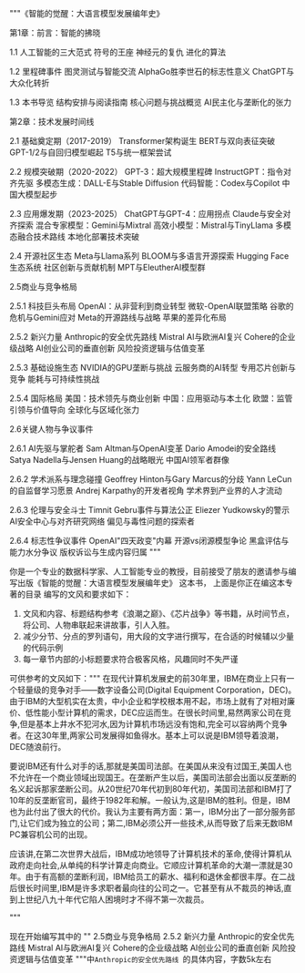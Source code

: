 """《智能的觉醒：大语言模型发展编年史》 

第1章：前言：智能的拂晓 

1.1 人工智能的三大范式 
符号的王座 
神经元的复仇 
进化的算法 

1.2 里程碑事件 
图灵测试与智能交流 
AlphaGo胜李世石的标志性意义 
ChatGPT与大众化转折 

1.3 本书导览 
结构安排与阅读指南 
核心问题与挑战概览 
AI民主化与垄断化的张力 

第2章：技术发展时间线 

2.1 基础奠定期（2017-2019） 
Transformer架构诞生 
BERT与双向表征突破 
GPT-1/2与自回归模型崛起 
T5与统一框架尝试 

2.2 规模突破期（2020-2022） 
GPT-3：超大规模里程碑 
InstructGPT：指令对齐先驱 
多模态生成：DALL-E与Stable Diffusion 
代码智能：Codex与Copilot 
中国大模型起步 

2.3 应用爆发期（2023-2025） 
ChatGPT与GPT-4：应用拐点 
Claude与安全对齐探索 
混合专家模型：Gemini与Mixtral 
高效小模型：Mistral与TinyLlama 
多模态融合技术路线 
本地化部署技术突破 

2.4 开源社区生态 
Meta与Llama系列 
BLOOM与多语言开源探索 
Hugging Face生态系统 
社区创新与贡献机制 
MPT与EleutherAI模型群 

2.5商业与竞争格局 

2.5.1 科技巨头布局 
OpenAI：从非营利到商业转型 
微软-OpenAI联盟策略 
谷歌的危机与Gemini应对 
Meta的开源路线与战略 
苹果的差异化布局 

2.5.2 新兴力量 
Anthropic的安全优先路线 
Mistral AI与欧洲AI复兴 
Cohere的企业级战略 
AI创业公司的垂直创新 
风险投资逻辑与估值变革 

2.5.3 基础设施生态 
NVIDIA的GPU垄断与挑战 
云服务商的AI转型 
专用芯片创新与竞争 
能耗与可持续性挑战 

2.5.4 国际格局 
美国：技术领先与商业创新 
中国：应用驱动与本土化 
欧盟：监管引领与价值导向 
全球化与区域化张力 

2.6关键人物与争议事件 

2.6.1 AI先驱与掌舵者 
Sam Altman与OpenAI变革 
Dario Amodei的安全路线 
Satya Nadella与Jensen Huang的战略眼光 
中国AI领军者群像 

2.6.2 学术派系与理念碰撞 
Geoffrey Hinton与Gary Marcus的分歧 
Yann LeCun的自监督学习愿景 
Andrej Karpathy的开发者视角 
学术界到产业界的人才流动 

2.6.3 伦理与安全斗士 
Timnit Gebru事件与算法公正 
Eliezer Yudkowsky的警示 
AI安全中心与对齐研究网络 
偏见与毒性问题的探索者 

2.6.4 标志性争议事件 
OpenAI"四天政变"内幕 
开源vs闭源模型争论 
黑盒评估与能力水分争议 
版权诉讼与生成内容归属 """

你是一个专业的数据科学家、人工智能专业的教授，目前接受了朋友的邀请参与编写出版《智能的觉醒：大语言模型发展编年史》 这本书，
上面是你正在编这本专著的目录
编写的文风和要求如下：
1. 文风和内容、标题结构参考《浪潮之巅》、《芯片战争》等书籍，从时间节点，将公司、人物串联起来讲故事，引人入胜。
2. 减少分节、分点的罗列语句，用大段的文字进行撰写，在合适的时候辅以少量的代码示例
3. 每一章节内部的小标题要求符合极客风格，风趣同时不失严谨

可供参考的文风如下："""
在现代计算机发展史的前30年里，IBM在商业上只有一个轻量级的竞争对手——数字设备公司(Digital Equipment Corporation，DEC)。由于IBM的大型机实在太贵，中小企业和学校根本用不起，市场上就有了对相对廉价、低性能小型计算机的需求，DEC应运而生。在很长时间里,易然两家公司在竞争,但是基本上井水不犯河水,因为计算机市场远没有饱和,完全可以容纳两个竞争者。在这30年里,两家公司发展得如鱼得水。基本上可以说是IBM领导着浪潮，DEC随浪前行。

要说IBM还有什么对手的话,那就是美国司法部。在美国从来没有过国王,美国人也不允许在一个商业领域出现国王。在垄断产生以后，美国司法部会出面以反垄断的名义起诉那家垄断公司。从20世纪70年代初到80年代初，美国司法部和IBM打了10年的反垄断官司，最终于1982年和解。一般认为,这是IBM的胜利。但是，IBM也为此付出了很大的代价。我认为主要有两方面：第一，IBM分出了一部分服务部门,让它们成为独立的公司；第二,IBM必须公开一些技术,从而导致了后来无数IBM PC兼容机公司的出现。

应该讲,在第二次世界大战后，IBM成功地领导了计算机技术的革命,使得计算机从政府走向社会,从单纯的科学计算走向商业。它顺应计算机革命的大潮一漂就是30年。由于有高额的垄断利润，IBM给员工的薪水、福利和退休金都很丰厚。在二战后很长时间里,IBM是许多求职者最向往的公司之一。它甚至有从不裁员的神话,直到上世纪八九十年代它陷人困境时才不得不第一次裁员。

"""

现在开始编写其中的 ""
2.5商业与竞争格局 
2.5.2 新兴力量 
Anthropic的安全优先路线 
Mistral AI与欧洲AI复兴 
Cohere的企业级战略 
AI创业公司的垂直创新 
风险投资逻辑与估值变革 
"""中`Anthropic的安全优先路线 `的具体内容，字数5k左右

